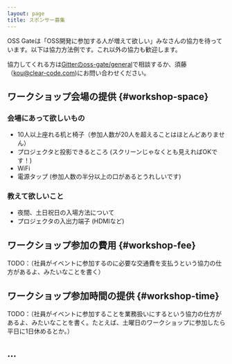 ```yaml
---
layout: page
title: スポンサー募集
---
```


OSS Gateは「OSS開発に参加する人が増えて欲しい」みなさんの協力を待っています。以下は協力方法例です。これ以外の協力も歓迎します。

協力してくれる方は[Gitterのoss-gate/general](https://gitter.im/oss-gate/general)で相談するか、須藤（kou@clear-code.com)にお問い合わせください。

## ワークショップ会場の提供 {#workshop-space}

### 会場にあって欲しいもの

- 10人以上座れる机と椅子（参加人数が20人を超えることはほとんどありません）
- プロジェクタと投影できるところ (スクリーンじゃなくとも見えればOKです！)
- WiFi
- 電源タップ (参加人数の半分以上の口があるとうれしいです)

### 教えて欲しいこと

- 夜間、土日祝日の入場方法について
- プロジェクタの入出力端子 (HDMIなど)

## ワークショップ参加の費用 {#workshop-fee}

TODO：（社員がイベントに参加するのに必要な交通費を支払うという協力の仕方があるよ、みたいなことを書く）

## ワークショップ参加時間の提供 {#workshop-time}

TODO：（社員がイベントに参加することを業務扱いにするという協力の仕方があるよ、みたいなことを書く。たとえば、土曜日のワークショップに参加したら平日に1日休めるとか。）

## ...
